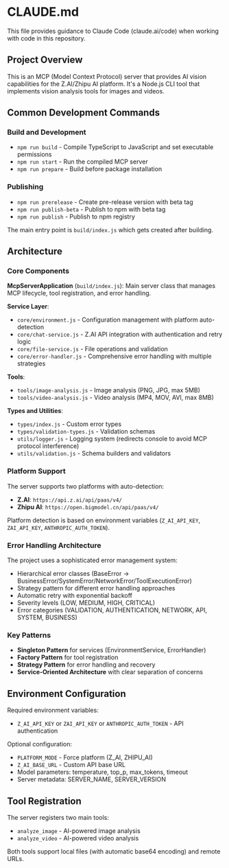 # CLAUDE.md

This file provides guidance to Claude Code (claude.ai/code) when working with code in this repository.

## Project Overview

This is an MCP (Model Context Protocol) server that provides AI vision capabilities for the Z.AI/Zhipu AI platform. It's a Node.js CLI tool that implements vision analysis tools for images and videos.

## Common Development Commands

### Build and Development
- `npm run build` - Compile TypeScript to JavaScript and set executable permissions
- `npm run start` - Run the compiled MCP server
- `npm run prepare` - Build before package installation

### Publishing
- `npm run prerelease` - Create pre-release version with beta tag
- `npm run publish-beta` - Publish to npm with beta tag
- `npm run publish` - Publish to npm registry

The main entry point is `build/index.js` which gets created after building.

## Architecture

### Core Components

**McpServerApplication** (`build/index.js`): Main server class that manages MCP lifecycle, tool registration, and error handling.

**Service Layer**:
- `core/environment.js` - Configuration management with platform auto-detection
- `core/chat-service.js` - Z.AI API integration with authentication and retry logic
- `core/file-service.js` - File operations and validation
- `core/error-handler.js` - Comprehensive error handling with multiple strategies

**Tools**:
- `tools/image-analysis.js` - Image analysis (PNG, JPG, max 5MB)
- `tools/video-analysis.js` - Video analysis (MP4, MOV, AVI, max 8MB)

**Types and Utilities**:
- `types/index.js` - Custom error types
- `types/validation-types.js` - Validation schemas
- `utils/logger.js` - Logging system (redirects console to avoid MCP protocol interference)
- `utils/validation.js` - Schema builders and validators

### Platform Support

The server supports two platforms with auto-detection:
- **Z.AI**: `https://api.z.ai/api/paas/v4/`
- **Zhipu AI**: `https://open.bigmodel.cn/api/paas/v4/`

Platform detection is based on environment variables (`Z_AI_API_KEY`, `ZAI_API_KEY`, `ANTHROPIC_AUTH_TOKEN`).

### Error Handling Architecture

The project uses a sophisticated error management system:
- Hierarchical error classes (BaseError → BusinessError/SystemError/NetworkError/ToolExecutionError)
- Strategy pattern for different error handling approaches
- Automatic retry with exponential backoff
- Severity levels (LOW, MEDIUM, HIGH, CRITICAL)
- Error categories (VALIDATION, AUTHENTICATION, NETWORK, API, SYSTEM, BUSINESS)

### Key Patterns

- **Singleton Pattern** for services (EnvironmentService, ErrorHandler)
- **Factory Pattern** for tool registration
- **Strategy Pattern** for error handling and recovery
- **Service-Oriented Architecture** with clear separation of concerns

## Environment Configuration

Required environment variables:
- `Z_AI_API_KEY` or `ZAI_API_KEY` or `ANTHROPIC_AUTH_TOKEN` - API authentication

Optional configuration:
- `PLATFORM_MODE` - Force platform (Z_AI, ZHIPU_AI)
- `Z_AI_BASE_URL` - Custom API base URL
- Model parameters: temperature, top_p, max_tokens, timeout
- Server metadata: SERVER_NAME, SERVER_VERSION

## Tool Registration

The server registers two main tools:
- `analyze_image` - AI-powered image analysis
- `analyze_video` - AI-powered video analysis

Both tools support local files (with automatic base64 encoding) and remote URLs.